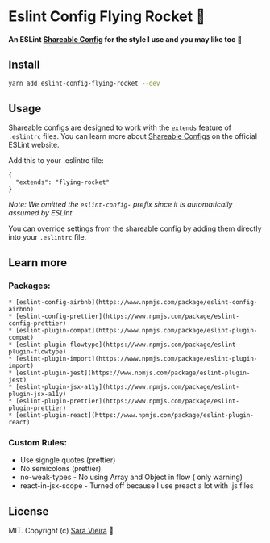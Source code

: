 # Eslint Config Flying Rocket 🚀

[travis-image]: https://img.shields.io/travis/SaraVieira/eslint-config-flying-rocket/master.svg
[travis-url]: https://travis-ci.org/SaraVieira/eslint-config-flying-rocket
[npm-image]: https://img.shields.io/npm/v/eslint-config-flying-rocket.svg
[npm-url]: https://npmjs.org/package/eslint-config-flying-rocket
[downloads-image]: https://img.shields.io/npm/dm/eslint-config-flying-rocket.svg

#### An ESLint [Shareable Config](http://eslint.org/docs/developer-guide/shareable-configs) for the style I use and you may like too 🍕

## Install

```bash
yarn add eslint-config-flying-rocket --dev
```

## Usage

Shareable configs are designed to work with the `extends` feature of `.eslintrc` files.
You can learn more about
[Shareable Configs](http://eslint.org/docs/developer-guide/shareable-configs) on the
official ESLint website.

Add this to your .eslintrc file:

```
{
  "extends": "flying-rocket"
}
```

*Note: We omitted the `eslint-config-` prefix since it is automatically assumed by ESLint.*

You can override settings from the shareable config by adding them directly into your
`.eslintrc` file.

## Learn more

### Packages:
    * [eslint-config-airbnb](https://www.npmjs.com/package/eslint-config-airbnb)
    * [eslint-config-prettier](https://www.npmjs.com/package/eslint-config-prettier)
    * [eslint-plugin-compat](https://www.npmjs.com/package/eslint-plugin-compat)
    * [eslint-plugin-flowtype](https://www.npmjs.com/package/eslint-plugin-flowtype)
    * [eslint-plugin-import](https://www.npmjs.com/package/eslint-plugin-import)
    * [eslint-plugin-jest](https://www.npmjs.com/package/eslint-plugin-jest)
    * [eslint-plugin-jsx-a11y](https://www.npmjs.com/package/eslint-plugin-jsx-a11y)
    * [eslint-plugin-prettier](https://www.npmjs.com/package/eslint-plugin-prettier)
    * [eslint-plugin-react](https://www.npmjs.com/package/eslint-plugin-react)


### Custom Rules:
  * Use signgle quotes (prettier)
  * No semicolons (prettier)
  * no-weak-types - No using Array and Object in flow ( only warning)
  * react-in-jsx-scope - Turned off because I use preact a lot with .js files


## License

MIT. Copyright (c) [Sara Vieira](http://iamsaravieira.com) 🚀
